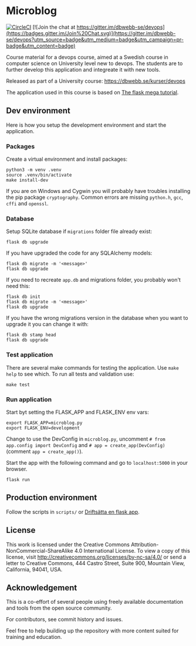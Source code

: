 # Microblog

[![CircleCI](https://circleci.com/gh/Zero2k/microblog/tree/master.svg?style=svg)](https://circleci.com/gh/Zero2k/microblog/tree/master)
[![Join the chat at https://gitter.im/dbwebb-se/devops](https://badges.gitter.im/Join%20Chat.svg)](https://gitter.im/dbwebb-se/devops?utm_source=badge&utm_medium=badge&utm_campaign=pr-badge&utm_content=badge)

Course material for a devops course, aimed at a Swedish course in computer science on University level new to devops. The students are to further develop this application and integreate it with new tools.

Released as part of a University course: https://dbwebb.se/kurser/devops

The application used in this course is based on [The flask mega tutorial](https://blog.miguelgrinberg.com/post/the-flask-mega-tutorial-part-i-hello-world).

## Dev environment

Here is how you setup the development environment and start the application.

### Packages

Create a virtual environment and install packages:

```
python3 -m venv .venv
source .venv/bin/activate
make install-dev
```

If you are on Windows and Cygwin you will probably have troubles installing the pip package `cryptography`. Common errors are missing `python.h`, `gcc`, `cffi` and `openssl`.

### Database

Setup SQLite database if `migrations` folder file already exist:

```
flask db upgrade
```

If you have upgraded the code for any SQLAlchemy models:

```
flask db migrate -m '<message>'
flask db upgrade
```

If you need to recreate `app.db` and migrations folder, you probably won't need this:

```
flask db init
flask db migrate -m '<message>'
flask db upgrade
```

If you have the wrong migrations version in the database when you want to upgrade it you can change it with:

```
flask db stamp head
flask db upgrade
```

### Test application

There are several make commands for testing the application. Use `make help` to see which. To run all tests and validation use:

```
make test
```

### Run application

Start byt setting the FLASK_APP and FLASK_ENV env vars:

```
export FLASK_APP=microblog.py
export FLASK_ENV=development
```

Change to use the DevConfig in `microblog.py`, uncomment `# from app.config import DevConfig` and `# app = create_app(DevConfig)` (comment `app = create_app()`).

Start the app with the following command and go to `localhost:5000` in your browser.

```
flask run
```

## Production environment

Follow the scripts in `scripts/` or [Driftsätta en flask app](https://dbwebb.se/kunskap/driftsatta-en-flask-app).

## License

This work is licensed under the Creative Commons Attribution-NonCommercial-ShareAlike 4.0 International License. To view a copy of this license, visit http://creativecommons.org/licenses/by-nc-sa/4.0/ or send a letter to Creative Commons, 444 Castro Street, Suite 900, Mountain View, California, 94041, USA.

## Acknowledgement

This is a co-effort of several people using freely available documentation and tools from the open source community.

For contributors, see commit history and issues.

Feel free to help building up the repository with more content suited for training and education.
